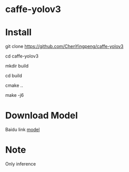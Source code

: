 # caffe-yolov3
# Install
git clone https://github.com/ChenYingpeng/caffe-yolov3

cd caffe-yolov3

mkdir build

cd build

cmake ..

make -j6


# Download Model

Baidu link [model](https://pan.baidu.com/s/1yiCrnmsOm0hbweJBiiUScQ)


# Note

Only inference
